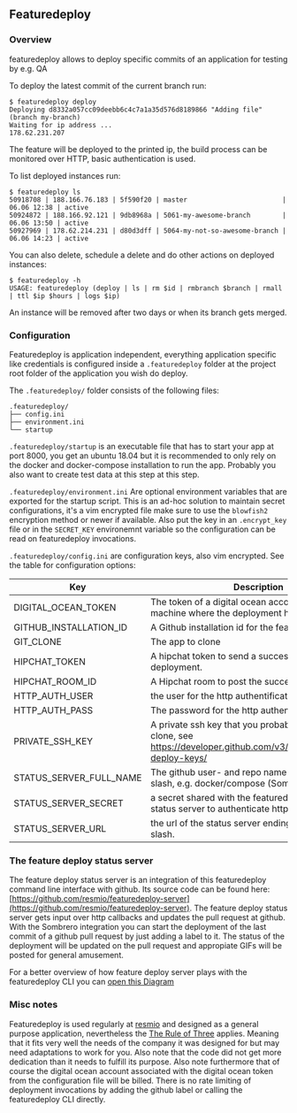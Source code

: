 
## Featuredeploy

### Overview
featuredeploy allows to deploy specific commits of an application for testing by e.g. QA

To deploy the latest commit of the current branch run:
```
$ featuredeploy deploy
Deploying d8332a057cc09deebb6c4c7a1a35d576d8189866 "Adding file" (branch my-branch)
Waiting for ip address ...
178.62.231.207
```

The feature will be deployed to the printed ip, the build process can be monitored over HTTP, basic authentication is used.

To list deployed instances run:
```
$ featuredeploy ls
50918708 | 188.166.76.183 | 5f590f20 | master                        | 06.06 12:38 | active
50924872 | 188.166.92.121 | 9db8968a | 5061-my-awesome-branch        | 06.06 13:50 | active
50927969 | 178.62.214.231 | d80d3dff | 5064-my-not-so-awesome-branch | 06.06 14:23 | active
```
You can also delete, schedule a delete and do other actions on deployed instances:
```
$ featuredeploy -h
USAGE: featuredeploy (deploy | ls | rm $id | rmbranch $branch | rmall | ttl $ip $hours | logs $ip)
```
An instance will be removed after two days or when its branch gets merged.

### Configuration
Featuredeploy is application independent, everything application specific like credentials is configured inside a `.featuredeploy` folder at the project root folder of the application you wish do deploy.

The `.featuredeploy/` folder consists of the following files:
```
.featuredeploy/
├── config.ini
├── environment.ini
└── startup
```

`.featuredeploy/startup` is an executable file that has to start your app at port 8000, you get an ubuntu 18.04 but it is recommended to only rely on the docker and docker-compose installation to run the app. Probably you also want to create test data at this step at this step.

`.featuredeploy/environment.ini`
Are optional environment variables that are exported for the startup script. This is an ad-hoc solution to maintain secret configurations, it's a vim encrypted file make sure to use the `blowfish2` encryption method or newer if available. Also put the key in an `.encrypt_key` file or in the `SECRET_KEY` environemnt variable so the configuration can be read on featuredeploy invocations.

`.featuredeploy/config.ini` are configuration keys, also vim encrypted. See the table for configuration options:

| Key | Description |
| --- | --- |
|DIGITAL_OCEAN_TOKEN| The token of a digital ocean account to start the machine where the deployment happens.|
|GITHUB_INSTALLATION_ID| A Github installation id for the featuredeploy server. |
|GIT_CLONE| The app to clone| Where to clone your app from. |
|HIPCHAT_TOKEN| A hipchat token to send a success message after deployment.|
|HIPCHAT_ROOM_ID|A Hipchat room to post the success message.|
|HTTP_AUTH_USER | the user for the http authentification.|
|HTTP_AUTH_PASS| The password for the http authentification.|
|PRIVATE_SSH_KEY| A private ssh key that you probably need for the git clone, see https://developer.github.com/v3/guides/managing-deploy-keys/ |
|STATUS_SERVER_FULL_NAME| The github user- and repo name separated by a slash, e.g. docker/compose (Sombrero needs that) |
|STATUS_SERVER_SECRET|a secret shared with the featuredeyploy server status server to authenticate http callbacks. |
|STATUS_SERVER_URL| the url of the status server ending with a trailing slash. |


### The feature deploy status server
The feature deploy status server is an integration of this featuredeploy command line interface with github.
Its source code can be found here: [https://github.com/resmio/featuredeploy-server](https://github.com/resmio/featuredeploy-server).
The feature deploy status server gets input over http callbacks and updates the pull request at github.
With the Sombrero integration you can start the deployment of the last commit of a github pull request by just adding a label to it.
The status of the deployment will be updated on the pull request and appropiate GIFs will be posted for general amusement.

For a better overview of how feature deploy server plays with the featuredeploy CLI you can [open this Diagram](https://www.draw.io/?lightbox=1&highlight=0000ff&edit=_blank&layers=1&nav=1#R1VlLc5swEP41HJPhYWNyjB9JM5NOM%2FGh7VGGNajFyBXCj%2Fz6SrAYZIJrNziJc0ik1Wol7X77aVEMZ7TY3HOyjL6yAGLDNoON4YwN27bsfl%2F%2BUZJtIXG9m0IQchqgUiWY0hdAoYnSjAaQaoqCsVjQpS70WZKALzQZ4ZytdbU5i%2FVVlySEhmDqk7gp%2FU4DERVSr29W8i9Aw6hc2TJxZEb83yFnWYLrGbYzz3%2BK4QUpbaF%2BGpGArWsiZ2I4I86YKFqLzQhi5dvSbcW8u5bR3b45JOKoCS7uQ2zLs0MgXYFdxkXEQpaQeFJJh%2Fn5QFkwZS8Si1g2Ldn8BUJsMZokE0yKKguPjC1Rr7lL3HjKMu7jPnoYd8JDQC1EldphbRqe7B7YAgTfSgUOMRF0pQeTICbCnR5OveWcbGsKS0YTkdYsPymBVEB4OyVKEdz2YM%2FHp%2BnLRrGDslc7SiXK49YSQ8ytFYkzPPJkBeoIzq1hu7F03jCgK9kMVTMmszxbSaBiiONyjZrKgVkcFmzVPm8PSwI2QocIh5S%2BkFmuoNCDzpba%2FaHRH0sJiWmYSEEMczV3BVxQmZm3KF7QIMhRmO9ouMu3EYsZz1ctM%2B5VnCHelVXYaPhALsG9afmogQtnmdfuje1oge0hZE%2BDXwMvV6UdNHtl3%2Bgm2HyeypTQMXQqanoN0NxTEWWzRgyrbFfxW0dUwHRJ8ixdS%2FbXw9ua2Q2HtzrWNvV0sTzsrysmtkr%2BjGos7JrtntYcdSiXvC75EDZU%2FFDia8tzsP8T1Y7lSjXnCTiVRwGOc4%2Fiz%2FOQZQOtu6usZLfeXhgKAsdZVSROZd39dZxetyxamq8lxK0vKEteZ9FsGRAB6n6K1O%2Bn54tlRK87RjRv9MzthA6tPTLcg1cnZNhvxH7KFjMOnH06OtxVE%2B9Ch1bj%2FJ3QYb9Ghp0XjgOjUTh6XXPh0Q60W1ilpTgbcchppRiY8QMV2XNeiR0u4C6OjNrS43%2FIyLP6byOgknKcMzCO03bdtAAjgGXMtkeU67X4un8y9R05VGG%2BwrhJ22Yeut1oaYUfxNN7sICEAd%2FWhlT31HLplNKozhCDj2KIQQMHd5ICMg56xOsc8fhwZJQ%2B%2Bq7que95VznnQKlVw2gBy06R6DWR%2BEkeOVw9lK7zj0cO97zludX8Xj30yDHhnPGjHzemme9Dmh6tP4ZUcLa94GcQp6t79sq8tvefK9526250M%2BVnpX2GS9hrYGpMQyqI0vnmA0leif1DkgqSSLhcCAe75vk4WHarp%2BrC%2F9X%2FA5zJXw%3D%3D)

### Misc notes
Featuredeploy is used regularly at [resmio](https://resmio.com/) and designed as a general purpose application, nevertheless the [The Rule of Three](https://blog.codinghorror.com/rule-of-three/) applies.
Meaning that it fits very well the needs of the company it was designed for but may need adaptations to work for you. Also note that the code did not get more dedication than it needs to fulfill its purpose. Also note furthermore that of course the digital ocean account associated with the digital ocean token from the configuration file will be billed. There is no rate limiting of deployment invocations by adding the github label or calling the featuredeploy CLI directly.
